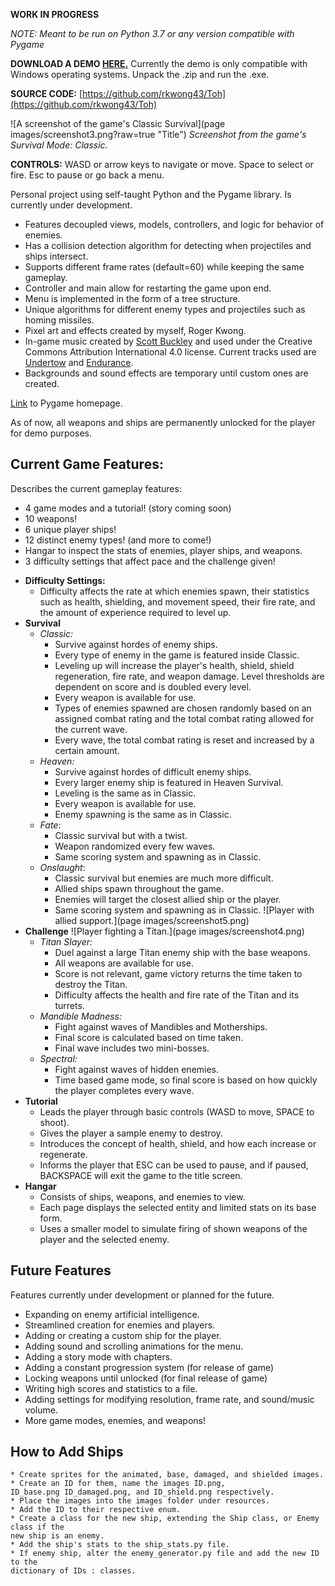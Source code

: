 **WORK IN PROGRESS**

_NOTE: Meant to be run on Python 3.7 or any version compatible with Pygame_

**DOWNLOAD A DEMO [HERE.](https://drive.google.com/file/d/1IG5TXE3D65jzQhSIlu_q3-AKYB8aY6KX/view?usp=sharing)**
Currently the demo is only compatible with Windows operating systems. Unpack the .zip and run the .exe.

**SOURCE CODE:** [https://github.com/rkwong43/Toh](https://github.com/rkwong43/Toh)

![A screenshot of the game's Classic Survival](page images/screenshot3.png?raw=true "Title")
_Screenshot from the game's Survival Mode: Classic._

**CONTROLS:** WASD or arrow keys to navigate or move. Space to select or fire.
Esc to pause or go back a menu.

Personal project using self-taught Python and the Pygame library. Is currently under development.
  * Features decoupled views, models, controllers, and logic for behavior of enemies.
  * Has a collision detection algorithm for detecting when projectiles and ships intersect.
  * Supports different frame rates (default=60) while keeping the same gameplay.
  * Controller and main allow for restarting the game upon end.
  * Menu is implemented in the form of a tree structure.
  * Unique algorithms for different enemy types and projectiles such as homing missiles.
  * Pixel art and effects created by myself, Roger Kwong.
  * In-game music created by [Scott Buckley](https://www.scottbuckley.com.au/) and used under the Creative Commons Attribution International 4.0 license. Current tracks used are [Undertow](https://www.scottbuckley.com.au/library/undertow/) and [Endurance](https://www.scottbuckley.com.au/library/?s=endurance).
  * Backgrounds and sound effects are temporary until custom ones are created.
 
 [Link](https://www.pygame.org/news) to Pygame homepage.
 
 As of now, all weapons and ships are permanently unlocked for the player for demo purposes.
## Current Game Features:
Describes the current gameplay features:
  - 4 game modes and a tutorial! (story coming soon)
  - 10 weapons!
  - 6 unique player ships!
  - 12 distinct enemy types! (and more to come!)
  - Hangar to inspect the stats of enemies, player ships, and weapons.
  - 3 difficulty settings that affect pace and the challenge given!
  
  * **Difficulty Settings:**
    * Difficulty affects the rate at which enemies spawn, their statistics such as health, shielding, and movement speed, their fire rate, and the amount of experience required to level up.
  * **Survival**
    * _Classic:_
      * Survive against hordes of enemy ships.
      * Every type of enemy in the game is featured inside Classic.
      * Leveling up will increase the player's health, shield, shield regeneration, fire rate, and weapon damage. Level thresholds are dependent on score and is doubled every level.
      * Every weapon is available for use.
      * Types of enemies spawned are chosen randomly based on an assigned combat rating and the total combat rating allowed for the current wave.
      * Every wave, the total combat rating is reset and increased by a certain amount.
    * _Heaven:_
      * Survive against hordes of difficult enemy ships.
      * Every larger enemy ship is featured in Heaven Survival.
      * Leveling is the same as in Classic.
      * Every weapon is available for use.
      * Enemy spawning is the same as in Classic.
    * _Fate_:
      * Classic survival but with a twist.
      * Weapon randomized every few waves.
      * Same scoring system and spawning as in Classic.
    * _Onslaught_:
      * Classic survival but enemies are much more difficult.
      * Allied ships spawn throughout the game.
      * Enemies will target the closest allied ship or the player.
      * Same scoring system and spawning as in Classic.
    ![Player with allied support.](page images/screenshot5.png)
  * **Challenge**
    ![Player fighting a Titan.](page images/screenshot4.png)
    * _Titan Slayer:_
      * Duel against a large Titan enemy ship with the base weapons.
      * All weapons are available for use.
      * Score is not relevant, game victory returns the time taken to destroy the Titan.
      * Difficulty affects the health and fire rate of the Titan and its turrets.
    * _Mandible Madness:_
      * Fight against waves of Mandibles and Motherships.
      * Final score is calculated based on time taken.
      * Final wave includes two mini-bosses.
    * _Spectral:_
      * Fight against waves of hidden enemies.
      * Time based game mode, so final score is based on how quickly the player completes every wave.
  * **Tutorial**
    * Leads the player through basic controls (WASD to move, SPACE to shoot).
    * Gives the player a sample enemy to destroy.
    * Introduces the concept of health, shield, and how each increase or regenerate.
    * Informs the player that ESC can be used to pause, and if paused, BACKSPACE will exit the game to the title screen.
  * **Hangar**
    * Consists of ships, weapons, and enemies to view.
    * Each page displays the selected entity and limited stats on its base form.
    * Uses a smaller model to simulate firing of shown weapons of the player and the selected enemy.


## Future Features
Features currently under development or planned for the future.
 * Expanding on enemy artificial intelligence.
 * Streamlined creation for enemies and players.
 * Adding or creating a custom ship for the player.
 * Adding sound and scrolling animations for the menu.
 * Adding a story mode with chapters.
 * Adding a constant progression system (for release of game)
 * Locking weapons until unlocked (for final release of game)
 * Writing high scores and statistics to a file.
 * Adding settings for modifying resolution, frame rate, and sound/music volume.
 * More game modes, enemies, and weapons!

## How to Add Ships
    * Create sprites for the animated, base, damaged, and shielded images.
    * Create an ID for them, name the images ID.png, 
    ID_base.png ID_damaged.png, and ID_shield.png respectively.
    * Place the images into the images folder under resources.
    * Add the ID to their respective enum.
    * Create a class for the new ship, extending the Ship class, or Enemy class if the
    new ship is an enemy.
    * Add the ship's stats to the ship_stats.py file.
    * If enemy ship, alter the enemy_generator.py file and add the new ID to the
    dictionary of IDs : classes.
    